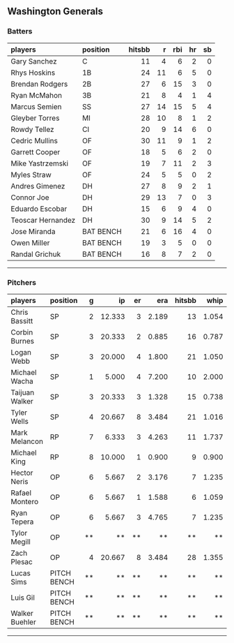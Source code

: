 ## Washington Generals

### Batters

 
|players           |position  | hitsbb|  r| rbi| hr| sb| 
|:-----------------|:---------|------:|--:|---:|--:|--:| 
|Gary Sanchez      |C         |     11|  4|   6|  2|  0| 
|Rhys Hoskins      |1B        |     24| 11|   6|  5|  0| 
|Brendan Rodgers   |2B        |     27|  6|  15|  3|  0| 
|Ryan McMahon      |3B        |     21|  8|   4|  1|  4| 
|Marcus Semien     |SS        |     27| 14|  15|  5|  4| 
|Gleyber Torres    |MI        |     28| 10|   8|  1|  2| 
|Rowdy Tellez      |CI        |     20|  9|  14|  6|  0| 
|Cedric Mullins    |OF        |     30| 11|   9|  1|  2| 
|Garrett Cooper    |OF        |     18|  5|   6|  2|  0| 
|Mike Yastrzemski  |OF        |     19|  7|  11|  2|  3| 
|Myles Straw       |OF        |     24|  5|   5|  0|  2| 
|Andres Gimenez    |DH        |     27|  8|   9|  2|  1| 
|Connor Joe        |DH        |     29| 13|   7|  0|  3| 
|Eduardo Escobar   |DH        |     15|  6|   9|  4|  0| 
|Teoscar Hernandez |DH        |     30|  9|  14|  5|  2| 
|Jose Miranda      |BAT BENCH |     21|  6|  16|  4|  0| 
|Owen Miller       |BAT BENCH |     19|  3|   5|  0|  0| 
|Randal Grichuk    |BAT BENCH |     16|  8|   7|  2|  0| 


* * *

### Pitchers

 
|players        |position    |  g|     ip| er|   era| hitsbb|  whip| so|  w| sv| 
|:--------------|:-----------|--:|------:|--:|-----:|------:|-----:|--:|--:|--:| 
|Chris Bassitt  |SP          |  2| 12.333|  3| 2.189|     13| 1.054|  9|  1|  0| 
|Corbin Burnes  |SP          |  3| 20.333|  2| 0.885|     16| 0.787| 25|  1|  0| 
|Logan Webb     |SP          |  3| 20.000|  4| 1.800|     21| 1.050| 15|  1|  0| 
|Michael Wacha  |SP          |  1|  5.000|  4| 7.200|     10| 2.000|  2|  0|  0| 
|Taijuan Walker |SP          |  3| 20.333|  3| 1.328|     15| 0.738| 19|  1|  0| 
|Tyler Wells    |SP          |  4| 20.667|  8| 3.484|     21| 1.016| 19|  2|  0| 
|Mark Melancon  |RP          |  7|  6.333|  3| 4.263|     11| 1.737|  9|  1|  1| 
|Michael King   |RP          |  8| 10.000|  1| 0.900|      9| 0.900| 11|  2|  0| 
|Hector Neris   |OP          |  6|  5.667|  2| 3.176|      7| 1.235|  6|  1|  0| 
|Rafael Montero |OP          |  6|  5.667|  1| 1.588|      6| 1.059| 12|  0|  1| 
|Ryan Tepera    |OP          |  6|  5.667|  3| 4.765|      7| 1.235|  4|  0|  0| 
|Tylor Megill   |OP          | **|     **| **|    **|     **|    **| **| **| **| 
|Zach Plesac    |OP          |  4| 20.667|  8| 3.484|     28| 1.355| 18|  0|  0| 
|Lucas Sims     |PITCH BENCH | **|     **| **|    **|     **|    **| **| **| **| 
|Luis Gil       |PITCH BENCH | **|     **| **|    **|     **|    **| **| **| **| 
|Walker Buehler |PITCH BENCH | **|     **| **|    **|     **|    **| **| **| **| 


* * *


